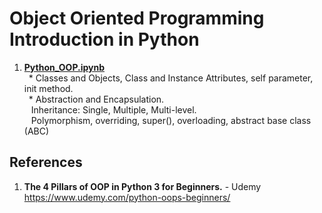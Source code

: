 # Object Oriented Programming Introduction in Python

1.  **[Python_OOP.ipynb](https://github.com/nkuhta/OOP-Python/blob/master/Python_OOP.ipynb)**  
&ensp;*  Classes and Objects, Class and Instance Attributes, self parameter, init method.  
&ensp;*  Abstraction and Encapsulation.  
&ensp;  Inheritance:  Single, Multiple, Multi-level.  
&ensp;  Polymorphism, overriding, super(), overloading, abstract base class (ABC)  

##  References
1.  **The 4 Pillars of OOP in Python 3 for Beginners.** - Udemy   
	https://www.udemy.com/python-oops-beginners/
